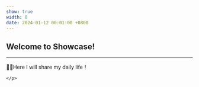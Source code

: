 ```yaml
---
show: true
width: 8
date: 2024-01-12 00:01:00 +0800
---
```


<div class="p-4">
    <h2>Welcome to Showcase!</h2>
    <hr />
    <p>
    💎💎Here I will share my daily life！

    </p>

</div>

